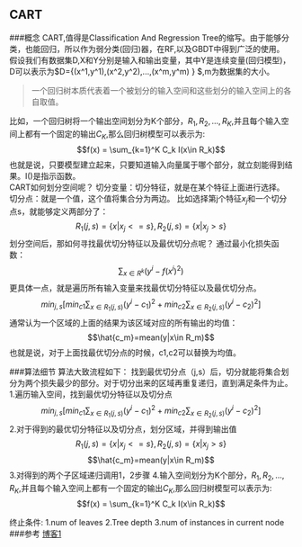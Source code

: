 ## CART
###概念
CART,值得是Classification And Regression Tree的缩写。由于能够分类，也能回归，所以作为弱分类(回归)器，在RF,以及GBDT中得到广泛的使用。
假设我们有数据集D,X和Y分别是输入和输出变量，其中Y是连续变量(回归模型)，D可以表示为$D=\{(x^1,y^1),(x^2,y^2),...,(x^m,y^m) \} $,m为数据集的大小。
>一个回归树本质代表着一个被划分的输入空间和这些划分的输入空间上的各自取值。

比如，一个回归树将一个输出空间划分为K个部分，$R_1,R_2,...,R_K$,并且每个输入空间上都有一个固定的输出$C_K$,那么回归树模型可以表示为:
$$f(x) = \sum_{k=1}^K C_k I(x\in R_k)$$
也就是说，只要模型建立起来，只要知道输入向量属于哪个部分，就立刻能得到结果。I()是指示函数。  
CART如何划分空间呢？
切分变量：切分特征，就是在某个特征上面进行选择。
切分点：就是一个值，这个值将集合分为两边。
比如选择第j个特征$x_j$和一个切分点s，就能够定义两部分了：
$$R_1(j,s)=\{ x|x_j<=s \},R_2(j,s)=\{ x|x_j>s \}$$
划分空间后，那如何寻找最优切分特征以及最优切分点呢？
通过最小化损失函数：
$$\sum_{x\in R^k} (y^i-f(x^i)^2)$$
更具体一点，就是遍历所有输入变量来找最优切分特征以及最优切分点。
$$min_{j,s} [min_{c1}\sum_{x\in R_1(j,s)} (y^i-c_1)^2+min_{c2}\sum_{x\in R_2(j,s)} (y^i-c_2)^2]$$
通常认为一个区域的上面的结果为该区域对应的所有输出的均值：
$$\hat{c_m}=mean(y|x\in R_m)$$
也就是说，对于上面找最优切分点的时候，c1,c2可以替换为均值。

###算法细节
算法大致流程如下：
找到最优切分点（j,s）后，切分就能将集合划分为两个损失最少的部分。对于切分出来的区域再重复递归，直到满足条件为止。
1.遍历输入空间，找到最优切分特征以及切分点
$$min_{j,s} [min_{c1}\sum_{x\in R_1(j,s)} (y^i-c_1)^2+min_{c2}\sum_{x\in R_2(j,s)} (y^i-c_2)^2]$$
2.对于得到的最优切分特征以及切分点，划分区域，并得到输出值
$$R_1(j,s)=\{ x|x_j<=s \},R_2(j,s)=\{ x|x_j>s \}$$
$$\hat{c_m}=mean(y|x\in R_m)$$
3.对得到的两个子区域递归调用1，2步骤
4.输入空间划分为K个部分，$R_1,R_2,...,R_K$,并且每个输入空间上都有一个固定的输出$C_K$,那么回归树模型可以表示为:
$$f(x) = \sum_{k=1}^K C_k I(x\in R_k)$$

终止条件:
1.num of leaves
2.Tree depth
3.num of instances in current node
###参考
[博客1](http://blog.csdn.net/xierhacker/article/details/64439601)

